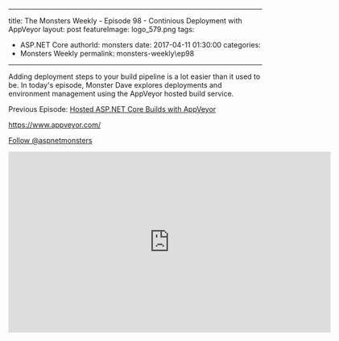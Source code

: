 
---
title: The Monsters Weekly - Episode 98 -  Continious Deployment with AppVeyor
layout: post
featureImage: logo_579.png
tags: 
  - ASP.NET Core
authorId: monsters
date: 2017-04-11 01:30:00
categories:
  - Monsters Weekly
permalink: monsters-weekly\ep98
---

<p>Adding deployment steps to your build pipeline is a lot easier than it used to be. In today's episode, Monster Dave explores deployments and environment management using the AppVeyor hosted build service.</p><p>Previous Episode: <a href="https://channel9.msdn.com/Series/aspnetmonsters/ASPNET-Monsters-97-Hosted-ASPNET-Core-builds-with-AppVeyor">Hosted ASP.NET Core Builds with AppVeyor</a></p><p><a href="https://www.appveyor.com/">https://www.appveyor.com/</a></p><p><a class="twitter-follow-button" href="https://twitter.com/aspnetmonsters">Follow @aspnetmonsters</a></p> 

<!--more-->
<iframe src='https://channel9.msdn.com/Series/aspnetmonsters/ASPNET-Monsters-98-Continious-Deployment-with-AppVeyor/player' width='640' height='360' allowFullScreen frameBorder='0'></iframe>

